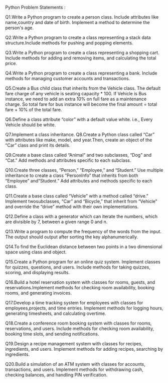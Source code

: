 Python Problem Statements :

Q1.Write a Python program to create a person class. Include attributes like name,country and date of birth. Implement a method to determine the person's age.

Q2.Write a Python program to create a class representing a stack data structure.Include methods for pushing and popping elements.

Q3.Write a Python program to create a class representing a shopping cart. Include methods for adding and removing items, and calculating the total price.

Q4.Write a Python program to create a class representing a bank. Include methods for managing customer accounts and transactions.

Q5.Create a Bus child class that inherits from the Vehicle class. The default fare charge of any vehicle is seating capacity * 100. If Vehicle is Bus instance, we need to add an extra 10% on full fare as a maintenance charge. So total fare for bus instance will become the final amount = total fare + 10% of the total fare.

Q6.Define a class attribute “color” with a default value white. i.e., Every Vehicle should be white.

Q7.Implement a class inheritance.
Q8.Create a Python class called “Car” with attributes like make, model, and year.Then, create an object of the “Car” class and print its details.

Q9.Create a base class called “Animal” and two subclasses, “Dog” and “Cat.” Add methods and attributes specific to each subclass.

Q10.Create three classes, “Person,” “Employee,” and “Student.” Use multiple inheritance to create a class “PersonInfo” that inherits from both “Employee” and“Student.”
Add attributes and methods specific to each class.

Q11.Create a base class called “Vehicle” with a method called “drive.” Implement twosubclasses, “Car” and “Bicycle,” that inherit from “Vehicle” and override the “drive”
method with their own implementations.

Q12.Define a class with a generator which can iterate the numbers, which are divisible by 7, between a given range 0 and n.

Q13.Write a program to compute the frequency of the words from the input. The output should output after sorting the key alphanumerically.

Q14.To find the Euclidean distance between two points in a two dimensional space using class and object.

Q15.Create a Python program for an online quiz system. Implement classes for quizzes, questions, and users. Include methods for taking quizzes, scoring, and displaying results.

Q16.Build a hotel reservation system with classes for rooms, guests, and reservations.Implement methods for checking room availability, booking rooms, and generating invoices.

Q17.Develop a time tracking system for employees with classes for employees,projects, and time entries. Implement methods for logging hours, generating timesheets, and calculating overtime.

Q18.Create a conference room booking system with classes for rooms, reservations, and users. Include methods for checking room availability, booking time slots, and	sending notifications.

Q19.Design a recipe management system with classes for recipes, ingredients, and users. Implement methods for adding recipes, searching by ingredients.

Q20.Build a simulation of an ATM system with classes for accounts, transactions, and users. Implement methods for withdrawing cash, checking balances, and handling PIN verification.
